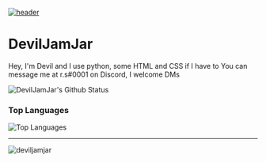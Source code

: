 [![header](https://capsule-render.vercel.app/api?type=wave&color=timeGradient&height=300&section=header&text=Hey%20I'm%20Devil👋&fontSize=90)](https://github.com/DevilJamJar)<br>

# DevilJamJar
Hey, I'm Devil and I use python, some HTML and CSS if I have to
You can message me at r.s#0001 on Discord, I welcome DMs

![DevilJamJar's Github Status](https://github-readme-stats.vercel.app/api?username=DevilJamJar&show_icons=true&theme=tokyonight)
### Top Languages
![Top Languages](https://github-readme-stats.vercel.app/api/top-langs/?username=DevilJamJar&theme=tokyonight)<br/>

-----

<p align="left"> <img src="https://komarev.com/ghpvc/?username=deviljamjar" alt="deviljamjar" /> </p>
